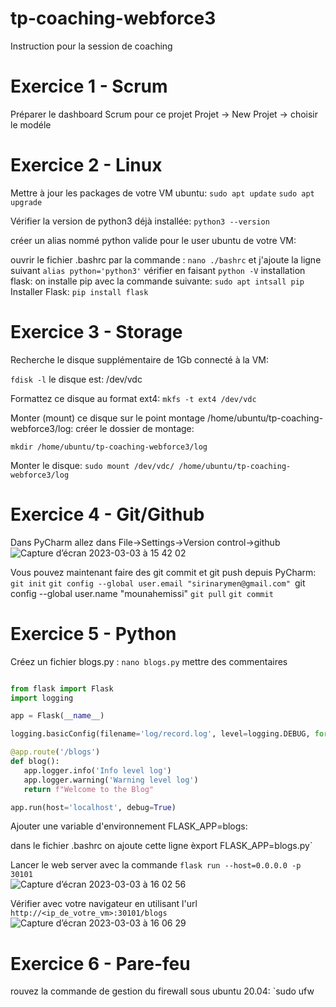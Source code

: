 # tp-coaching-webforce3
Instruction pour la session de coaching
# Exercice 1  - Scrum 
Préparer le dashboard Scrum pour ce projet
Projet -> New Projet -> choisir le modéle

# Exercice 2  - Linux 
Mettre à jour les packages de votre VM ubuntu:
`sudo apt update`
`sudo apt upgrade`

Vérifier la version de python3 déjà installée:
`python3 --version`

créer un alias nommé python valide pour le user ubuntu de votre VM:

ouvrir le fichier .bashrc par la commande : `nano ./bashrc` et j'ajoute la ligne suivant `alias python='python3'`
vérifier en faisant  `python -V`
 installation flask:
 on installe pip avec la commande suivante: 
 `sudo apt intsall pip`
 Installer Flask:
 `pip install flask`
 # Exercice 3  - Storage 
 
 Recherche le disque supplémentaire de 1Gb connecté à la VM:
 
 `fdisk -l` le disque est: /dev/vdc
 
 Formattez ce disque au format ext4:
 `mkfs -t ext4 /dev/vdc`
 
 Monter (mount) ce disque sur le point montage /home/ubuntu/tp-coaching-webforce3/log:
 créer le dossier de montage:
 
 `mkdir /home/ubuntu/tp-coaching-webforce3/log`
 
 Monter le disque:
 `sudo mount /dev/vdc/ /home/ubuntu/tp-coaching-webforce3/log`
 
# Exercice 4  - Git/Github 
Dans PyCharm allez dans File->Settings->Version control->github 
![Capture d’écran 2023-03-03 à 15 42 02](https://user-images.githubusercontent.com/122799093/222749650-389d2277-8afd-497c-ad03-3ae05092541a.png)
 
 Vous pouvez maintenant faire des git commit et git push depuis PyCharm:
 `git init`
 `git config --global user.email "sirinarymen@gmail.com"
 `git config --global user.name "mounahemissi"
 `git pull`
 `git commit`
 
 # Exercice 5  - Python
 Créez un fichier blogs.py :
 `nano blogs.py`
 mettre des commentaires 
 
 ```python
 
from flask import Flask
import logging
 
app = Flask(__name__)
 
logging.basicConfig(filename='log/record.log', level=logging.DEBUG, format=f'%(asctime)s %(levelname)s %(name)s %(threadName)s : %(message)s')
 
@app.route('/blogs')
def blog():
    app.logger.info('Info level log')
    app.logger.warning('Warning level log')
    return f"Welcome to the Blog"
 
app.run(host='localhost', debug=True)
``` 
 Ajouter une variable d'environnement FLASK_APP=blogs:
 
 dans le fichier .bashrc on ajoute cette ligne èxport FLASK_APP=blogs.py`
 
 Lancer le web server avec la commande ```flask run --host=0.0.0.0 -p 30101```  
 ![Capture d’écran 2023-03-03 à 16 02 56](https://user-images.githubusercontent.com/122799093/222754171-d833b897-cc6b-4d4f-adaf-3908fd8df974.png)

Vérifier avec votre navigateur en utilisant l'url `http://<ip_de_votre_vm>:30101/blogs`
![Capture d’écran 2023-03-03 à 16 06 29](https://user-images.githubusercontent.com/122799093/222755022-1b190b87-cebd-40b6-9a8b-feb6745239c9.png)
# Exercice 6  - Pare-feu
rouvez la commande de gestion du firewall sous ubuntu 20.04:
`sudo ufw 

